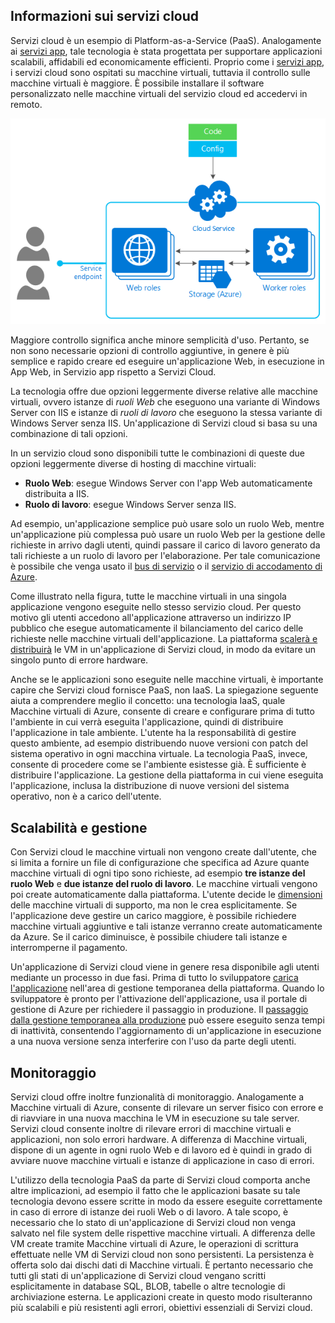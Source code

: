 <a name="tellmecs"></a>
## Informazioni sui servizi cloud

Servizi cloud è un esempio di Platform-as-a-Service (PaaS). Analogamente ai [servizi app](app-service-web-overview.md), tale tecnologia è stata progettata per supportare applicazioni scalabili, affidabili ed economicamente efficienti. Proprio come i [servizi app](app-service-web-overview.md), i servizi cloud sono ospitati su macchine virtuali, tuttavia il controllo sulle macchine virtuali è maggiore. È possibile installare il software personalizzato nelle macchine virtuali del servizio cloud ed accedervi in remoto.

![cs\_diagram](./media/cloud-services-choose-me-content/diagram.png)

Maggiore controllo significa anche minore semplicità d'uso. Pertanto, se non sono necessarie opzioni di controllo aggiuntive, in genere è più semplice e rapido creare ed eseguire un'applicazione Web, in esecuzione in App Web, in Servizio app rispetto a Servizi Cloud.

La tecnologia offre due opzioni leggermente diverse relative alle macchine virtuali, ovvero istanze di *ruoli Web* che eseguono una variante di Windows Server con IIS e istanze di *ruoli di lavoro* che eseguono la stessa variante di Windows Server senza IIS. Un'applicazione di Servizi cloud si basa su una combinazione di tali opzioni.

In un servizio cloud sono disponibili tutte le combinazioni di queste due opzioni leggermente diverse di hosting di macchine virtuali:

* **Ruolo Web**: esegue Windows Server con l'app Web automaticamente distribuita a IIS.
* **Ruolo di lavoro**: esegue Windows Server senza IIS.

Ad esempio, un'applicazione semplice può usare solo un ruolo Web, mentre un'applicazione più complessa può usare un ruolo Web per la gestione delle richieste in arrivo dagli utenti, quindi passare il carico di lavoro generato da tali richieste a un ruolo di lavoro per l'elaborazione. Per tale comunicazione è possibile che venga usato il [bus di servizio](../articles/service-bus/fundamentals-service-bus-hybrid-solutions.md) o il [servizio di accodamento di Azure](../articles/storage/storage-introduction.md).

Come illustrato nella figura, tutte le macchine virtuali in una singola applicazione vengono eseguite nello stesso servizio cloud. Per questo motivo gli utenti accedono all'applicazione attraverso un indirizzo IP pubblico che esegue automaticamente il bilanciamento del carico delle richieste nelle macchine virtuali dell'applicazione. La piattaforma [scalerà e distribuirà](../articles/cloud-services/cloud-services-how-to-scale.md) le VM in un'applicazione di Servizi cloud, in modo da evitare un singolo punto di errore hardware.

Anche se le applicazioni sono eseguite nelle macchine virtuali, è importante capire che Servizi cloud fornisce PaaS, non IaaS. La spiegazione seguente aiuta a comprendere meglio il concetto: una tecnologia IaaS, quale Macchine virtuali di Azure, consente di creare e configurare prima di tutto l'ambiente in cui verrà eseguita l'applicazione, quindi di distribuire l'applicazione in tale ambiente. L'utente ha la responsabilità di gestire questo ambiente, ad esempio distribuendo nuove versioni con patch del sistema operativo in ogni macchina virtuale. La tecnologia PaaS, invece, consente di procedere come se l'ambiente esistesse già. È sufficiente è distribuire l'applicazione. La gestione della piattaforma in cui viene eseguita l'applicazione, inclusa la distribuzione di nuove versioni del sistema operativo, non è a carico dell'utente.

## Scalabilità e gestione
Con Servizi cloud le macchine virtuali non vengono create dall'utente, che si limita a fornire un file di configurazione che specifica ad Azure quante macchine virtuali di ogni tipo sono richieste, ad esempio **tre istanze del ruolo Web** e **due istanze del ruolo di lavoro**. Le macchine virtuali vengono poi create automaticamente dalla piattaforma. L'utente decide le [dimensioni](../articles/cloud-services/cloud-services-sizes-specs.md) delle macchine virtuali di supporto, ma non le crea esplicitamente. Se l'applicazione deve gestire un carico maggiore, è possibile richiedere macchine virtuali aggiuntive e tali istanze verranno create automaticamente da Azure. Se il carico diminuisce, è possibile chiudere tali istanze e interromperne il pagamento.

Un'applicazione di Servizi cloud viene in genere resa disponibile agli utenti mediante un processo in due fasi. Prima di tutto lo sviluppatore [carica l'applicazione](../articles/cloud-services/cloud-services-how-to-create-deploy.md) nell'area di gestione temporanea della piattaforma. Quando lo sviluppatore è pronto per l'attivazione dell'applicazione, usa il portale di gestione di Azure per richiedere il passaggio in produzione. Il [passaggio dalla gestione temporanea alla produzione](../articles/cloud-services/cloud-services-nodejs-stage-application.md) può essere eseguito senza tempi di inattività, consentendo l'aggiornamento di un'applicazione in esecuzione a una nuova versione senza interferire con l'uso da parte degli utenti.

## Monitoraggio
Servizi cloud offre inoltre funzionalità di monitoraggio. Analogamente a Macchine virtuali di Azure, consente di rilevare un server fisico con errore e di riavviare in una nuova macchina le VM in esecuzione su tale server. Servizi cloud consente inoltre di rilevare errori di macchine virtuali e applicazioni, non solo errori hardware. A differenza di Macchine virtuali, dispone di un agente in ogni ruolo Web e di lavoro ed è quindi in grado di avviare nuove macchine virtuali e istanze di applicazione in caso di errori.

L'utilizzo della tecnologia PaaS da parte di Servizi cloud comporta anche altre implicazioni, ad esempio il fatto che le applicazioni basate su tale tecnologia devono essere scritte in modo da essere eseguite correttamente in caso di errore di istanze dei ruoli Web o di lavoro. A tale scopo, è necessario che lo stato di un'applicazione di Servizi cloud non venga salvato nel file system delle rispettive macchine virtuali. A differenza delle VM create tramite Macchine virtuali di Azure, le operazioni di scrittura effettuate nelle VM di Servizi cloud non sono persistenti. La persistenza è offerta solo dai dischi dati di Macchine virtuali. È pertanto necessario che tutti gli stati di un'applicazione di Servizi cloud vengano scritti esplicitamente in database SQL, BLOB, tabelle o altre tecnologie di archiviazione esterna. Le applicazioni create in questo modo risulteranno più scalabili e più resistenti agli errori, obiettivi essenziali di Servizi cloud.

<!---HONumber=August15_HO8-->